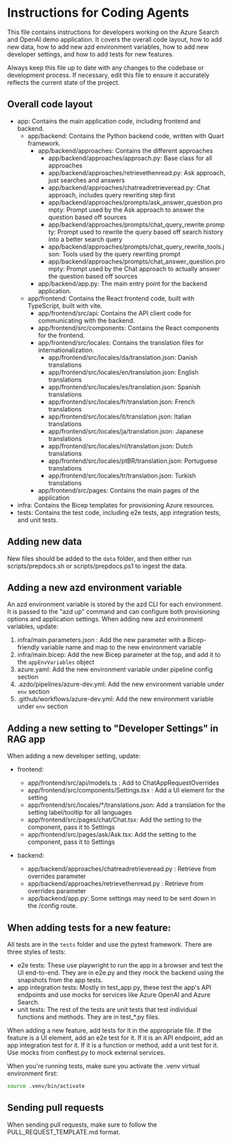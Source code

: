# Instructions for Coding Agents

This file contains instructions for developers working on the Azure Search and OpenAI demo application. It covers the overall code layout, how to add new data, how to add new azd environment variables, how to add new developer settings, and how to add tests for new features.

Always keep this file up to date with any changes to the codebase or development process.
If necessary, edit this file to ensure it accurately reflects the current state of the project.

## Overall code layout

* app: Contains the main application code, including frontend and backend.
  * app/backend: Contains the Python backend code, written with Quart framework.
    * app/backend/approaches: Contains the different approaches
      * app/backend/approaches/approach.py: Base class for all approaches
      * app/backend/approaches/retrievethenread.py: Ask approach, just searches and answers
      * app/backend/approaches/chatreadretrieveread.py: Chat approach, includes query rewriting step first
      * app/backend/approaches/prompts/ask_answer_question.prompty: Prompt used by the Ask approach to answer the question based off sources
      * app/backend/approaches/prompts/chat_query_rewrite.prompty: Prompt used to rewrite the query based off search history into a better search query
      * app/backend/approaches/prompts/chat_query_rewrite_tools.json: Tools used by the query rewriting prompt
      * app/backend/approaches/prompts/chat_answer_question.prompty: Prompt used by the Chat approach to actually answer the question based off sources
    * app/backend/app.py: The main entry point for the backend application.
  * app/frontend: Contains the React frontend code, built with TypeScript, built with vite.
    * app/frontend/src/api: Contains the API client code for communicating with the backend.
    * app/frontend/src/components: Contains the React components for the frontend.
    * app/frontend/src/locales: Contains the translation files for internationalization.
      * app/frontend/src/locales/da/translation.json: Danish translations
      * app/frontend/src/locales/en/translation.json: English translations
      * app/frontend/src/locales/es/translation.json: Spanish translations
      * app/frontend/src/locales/fr/translation.json: French translations
      * app/frontend/src/locales/it/translation.json: Italian translations
      * app/frontend/src/locales/ja/translation.json: Japanese translations
      * app/frontend/src/locales/nl/translation.json: Dutch translations
      * app/frontend/src/locales/ptBR/translation.json: Portuguese translations
      * app/frontend/src/locales/tr/translation.json: Turkish translations
    * app/frontend/src/pages: Contains the main pages of the application
* infra: Contains the Bicep templates for provisioning Azure resources.
* tests: Contains the test code, including e2e tests, app integration tests, and unit tests.

## Adding new data

New files should be added to the `data` folder, and then either run scripts/prepdocs.sh or scripts/prepdocs.ps1 to ingest the data.

## Adding a new azd environment variable

An azd environment variable is stored by the azd CLI for each environment. It is passed to the "azd up" command and can configure both provisioning options and application settings.
When adding new azd environment variables, update:

1. infra/main.parameters.json : Add the new parameter with a Bicep-friendly variable name and map to the new environment variable
1. infra/main.bicep: Add the new Bicep parameter at the top, and add it to the `appEnvVariables` object
1. azure.yaml: Add the new environment variable under pipeline config section
1. .azdo/pipelines/azure-dev.yml: Add the new environment variable under `env` section
1. .github/workflows/azure-dev.yml: Add the new environment variable under `env` section

## Adding a new setting to "Developer Settings" in RAG app

When adding a new developer setting, update:

* frontend:
  * app/frontend/src/api/models.ts : Add to ChatAppRequestOverrides
  * app/frontend/src/components/Settings.tsx : Add a UI element for the setting
  * app/frontend/src/locales/*/translations.json: Add a translation for the setting label/tooltip for all languages
  * app/frontend/src/pages/chat/Chat.tsx: Add the setting to the component, pass it to Settings
  * app/frontend/src/pages/ask/Ask.tsx: Add the setting to the component, pass it to Settings

* backend:
  * app/backend/approaches/chatreadretrieveread.py :  Retrieve from overrides parameter
  * app/backend/approaches/retrievethenread.py : Retrieve from overrides parameter
  * app/backend/app.py: Some settings may need to be sent down in the /config route.

## When adding tests for a new feature:

All tests are in the `tests` folder and use the pytest framework.
There are three styles of tests:

* e2e tests: These use playwright to run the app in a browser and test the UI end-to-end. They are in e2e.py and they mock the backend using the snapshots from the app tests.
* app integration tests: Mostly in test_app.py, these test the app's API endpoints and use mocks for services like Azure OpenAI and Azure Search.
* unit tests: The rest of the tests are unit tests that test individual functions and methods. They are in test_*.py files.

When adding a new feature, add tests for it in the appropriate file.
If the feature is a UI element, add an e2e test for it.
If it is an API endpoint, add an app integration test for it.
If it is a function or method, add a unit test for it.
Use mocks from conftest.py to mock external services.

When you're running tests, make sure you activate the .venv virtual environment first:

```bash
source .venv/bin/activate
```

## Sending pull requests

When sending pull requests, make sure to follow the PULL_REQUEST_TEMPLATE.md format.
